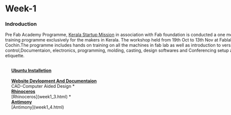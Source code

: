 <div style="width:800px;">

# Week-1

### Indroduction

Pre Fab Academy Programme, [Kerala Startup Mission](https://startupmission.kerala.gov.in/) in association with Fab foundation is conducted a one month training programme exclusively for the makers in Kerala. The workshop held from 19th Oct to 13th Nov at Fablab Cochin.The programme includes hands on training on all the machines in fab lab as well as introduction to version control,Documentaion,  electronics, programming, molding, casting, design softwares and Conferencing setup and etiquette.

<div style="margin-left:2.5%">
<br>
<b><a href=week1_1.html>Ubuntu Installetion</a></b><br>
<br>
<b><a href=week1_2.html>Website Devlopment And Documentaion</a></b><br>
CAD-Computer Aided Design
* <br>
<b><a href=week1_1.html>Rhinoceros</a></b><br>[Rhinoceros](week1_3.html)
* <br>
<b><a href=week1_1.html>Antimony</a></b><br>[Antimony](week1_4.html)


 </div>